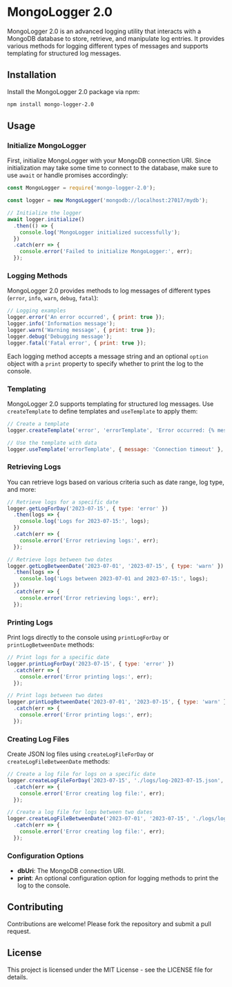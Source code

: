 # MongoLogger 2.0

MongoLogger 2.0 is an advanced logging utility that interacts with a MongoDB database to store, retrieve, and manipulate log entries. It provides various methods for logging different types of messages and supports templating for structured log messages.

## Installation

Install the MongoLogger 2.0 package via npm:

```bash
npm install mongo-logger-2.0
```

## Usage

### Initialize MongoLogger

First, initialize MongoLogger with your MongoDB connection URI. Since initialization may take some time to connect to the database, make sure to use `await` or handle promises accordingly:

```javascript
const MongoLogger = require('mongo-logger-2.0');

const logger = new MongoLogger('mongodb://localhost:27017/mydb');

// Initialize the logger
await logger.initialize()
  .then(() => {
    console.log('MongoLogger initialized successfully');
  })
  .catch(err => {
    console.error('Failed to initialize MongoLogger:', err);
  });
```

### Logging Methods

MongoLogger 2.0 provides methods to log messages of different types (`error`, `info`, `warn`, `debug`, `fatal`):

```javascript
// Logging examples
logger.error('An error occurred', { print: true });
logger.info('Information message');
logger.warn('Warning message', { print: true });
logger.debug('Debugging message');
logger.fatal('Fatal error', { print: true });
```

Each logging method accepts a message string and an optional `option` object with a `print` property to specify whether to print the log to the console.

### Templating

MongoLogger 2.0 supports templating for structured log messages. Use `createTemplate` to define templates and `useTemplate` to apply them:

```javascript
// Create a template
logger.createTemplate('error', 'errorTemplate', 'Error occurred: {% message %}');

// Use the template with data
logger.useTemplate('errorTemplate', { message: 'Connection timeout' }, { print: true });
```

### Retrieving Logs

You can retrieve logs based on various criteria such as date range, log type, and more:

```javascript
// Retrieve logs for a specific date
logger.getLogForDay('2023-07-15', { type: 'error' })
  .then(logs => {
    console.log('Logs for 2023-07-15:', logs);
  })
  .catch(err => {
    console.error('Error retrieving logs:', err);
  });

// Retrieve logs between two dates
logger.getLogBetweenDate('2023-07-01', '2023-07-15', { type: 'warn' })
  .then(logs => {
    console.log('Logs between 2023-07-01 and 2023-07-15:', logs);
  })
  .catch(err => {
    console.error('Error retrieving logs:', err);
  });
```

### Printing Logs

Print logs directly to the console using `printLogForDay` or `printLogBetweenDate` methods:

```javascript
// Print logs for a specific date
logger.printLogForDay('2023-07-15', { type: 'error' })
  .catch(err => {
    console.error('Error printing logs:', err);
  });

// Print logs between two dates
logger.printLogBetweenDate('2023-07-01', '2023-07-15', { type: 'warn' })
  .catch(err => {
    console.error('Error printing logs:', err);
  });
```

### Creating Log Files

Create JSON log files using `createLogFileForDay` or `createLogFileBetweenDate` methods:

```javascript
// Create a log file for logs on a specific date
logger.createLogFileForDay('2023-07-15', './logs/log-2023-07-15.json', { type: 'error' })
  .catch(err => {
    console.error('Error creating log file:', err);
  });

// Create a log file for logs between two dates
logger.createLogFileBetweenDate('2023-07-01', '2023-07-15', './logs/log-2023-07-01-to-2023-07-15.json', { type: 'warn' })
  .catch(err => {
    console.error('Error creating log file:', err);
  });
```

### Configuration Options

- **dbUri**: The MongoDB connection URI.
- **print**: An optional configuration option for logging methods to print the log to the console.

## Contributing

Contributions are welcome! Please fork the repository and submit a pull request.

## License

This project is licensed under the MIT License - see the LICENSE file for details.
